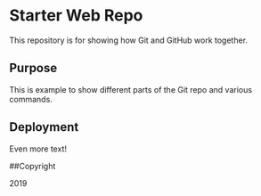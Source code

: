 # Starter Web Repo

This repository is for showing how Git and GitHub work together.

## Purpose

This is example to show different parts of the Git repo and various commands.

## Deployment

Even more text!

##Copyright

2019